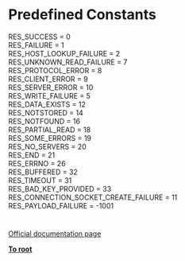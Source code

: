 # Predefined Constants




<div class="phpcode"><span class="html">
RES_SUCCESS = 0<br>RES_FAILURE = 1<br>RES_HOST_LOOKUP_FAILURE = 2<br>RES_UNKNOWN_READ_FAILURE = 7<br>RES_PROTOCOL_ERROR = 8<br>RES_CLIENT_ERROR = 9<br>RES_SERVER_ERROR = 10<br>RES_WRITE_FAILURE = 5<br>RES_DATA_EXISTS = 12<br>RES_NOTSTORED = 14<br>RES_NOTFOUND = 16<br>RES_PARTIAL_READ = 18<br>RES_SOME_ERRORS = 19<br>RES_NO_SERVERS = 20<br>RES_END = 21<br>RES_ERRNO = 26<br>RES_BUFFERED = 32<br>RES_TIMEOUT = 31<br>RES_BAD_KEY_PROVIDED = 33<br>RES_CONNECTION_SOCKET_CREATE_FAILURE = 11<br>RES_PAYLOAD_FAILURE = -1001</span>
</div>
  

#

[Official documentation page](https://www.php.net/manual/en/memcached.constants.php)

**[To root](/README.md)**